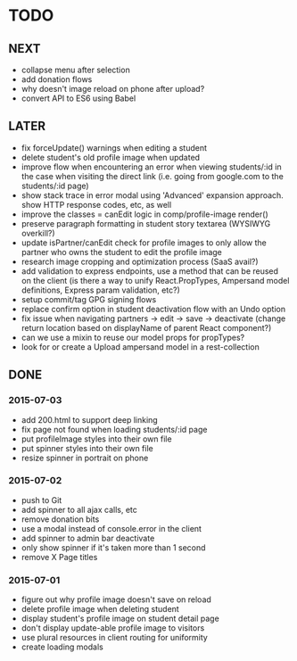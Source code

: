 # TODO

## NEXT

- collapse menu after selection
- add donation flows
- why doesn't image reload on phone after upload?
- convert API to ES6 using Babel

## LATER

- fix forceUpdate() warnings when editing a student
- delete student's old profile image when updated
- improve flow when encountering an error when viewing students/:id in the case when visiting the direct link (i.e. going from google.com to the students/:id page)
- show stack trace in error modal using 'Advanced' expansion approach. show HTTP response codes, etc, as well
- improve the classes = canEdit logic in comp/profile-image render()
- preserve paragraph formatting in student story textarea (WYSIWYG overkill?)
- update isPartner/canEdit check for profile images to only allow the partner who owns the student to edit the profile image
- research image cropping and optimization process (SaaS avail?)
- add validation to express endpoints, use a method that can be reused on the client (is there a way to unify React.PropTypes, Ampersand model definitions, Express param validation, etc?)
- setup commit/tag GPG signing flows
- replace confirm option in student deactivation flow with an Undo option
- fix issue when navigating partners -> edit -> save -> deactivate (change return location based on displayName of parent React component?)
- can we use a mixin to reuse our model props for propTypes?
- look for or create a Upload ampersand model in a rest-collection

## DONE

### 2015-07-03
- add 200.html to support deep linking
- fix page not found when loading students/:id page
- put profileImage styles into their own file
- put spinner styles into their own file
- resize spinner in portrait on phone

### 2015-07-02

- push to Git
- add spinner to all ajax calls, etc
- remove donation bits
- use a modal instead of console.error in the client
- add spinner to admin bar deactivate
- only show spinner if it's taken more than 1 second
- remove X Page titles

### 2015-07-01

- figure out why profile image doesn't save on reload
- delete profile image when deleting student
- display student's profile image on student detail page
- don't display update-able profile image to visitors
- use plural resources in client routing for uniformity
- create loading modals
